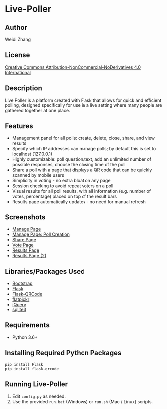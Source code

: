 # Live-Poller

## Author

Weidi Zhang

## License

[Creative Commons Attribution-NonCommercial-NoDerivatives 4.0 International](LICENSE.md)

## Description

Live Poller is a platform created with Flask that allows for quick and efficient polling, designed specifically for use in a live setting where many people are gathered together at one place. 

## Features

* Management panel for all polls: create, delete, close, share, and view results
* Specify which IP addresses can manage polls; by default this is set to localhost (127.0.0.1)
* Highly customizable: poll question/text, add an unlimited number of possible responses, choose the closing time of the poll
* Share a poll with a page that displays a QR code that can be quickly scanned by mobile users
* Simplicity in voting - no extra bloat on any page
* Session checking to avoid repeat voters on a poll
* Visual results for all poll results, with all information (e.g. number of votes, percentage) placed on top of the result bars
* Results page automatically updates - no need for manual refresh

## Screenshots

* [Manage Page](doc/images/screenshot-manage.png)
* [Manage Page: Poll Creation](doc/images/screenshot-manage-create.png)
* [Share Page](doc/images/screenshot-share.png)
* [Vote Page](doc/images/screenshot-vote.png)
* [Results Page](doc/images/screenshot-results.png)
* [Results Page (2)](doc/images/screenshot-results-2.png)

## Libraries/Packages Used
* [Bootstrap](https://getbootstrap.com/)
* [Flask](http://flask.pocoo.org/)
* [Flask-QRCode](https://marcoagner.github.io/Flask-QRcode/)
* [flatpickr](https://flatpickr.js.org/)
* [jQuery](https://jquery.com/)
* [sqlite3](https://docs.python.org/3/library/sqlite3.html)

## Requirements
* Python 3.6+

## Installing Required Python Packages
```
pip install Flask
pip install flask-qrcode
```

## Running Live-Poller

1. Edit ```config.py``` as needed.
2. Use the provided ```run.bat``` (Windows) or ```run.sh``` (Mac / Linux) scripts.
